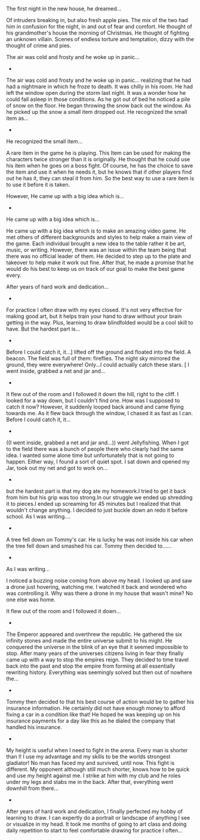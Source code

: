 The first night in the new house, he dreamed…


Of intruders breaking in, but also fresh apple pies. The mix of the two had him in confusion for the night, in and out of fear and comfort. He thought of his grandmother's house the morning of Christmas. He thought of fighting an unknown villain. Scenes of endless torture and temptation, dizzy with the thought of crime and pies. 


The air was cold and frosty and he woke up in panic…

*

The air was cold and frosty and he woke up in panic… realizing that he had had a nightmare in which he froze to death.
It was chilly in his room. He had left the window open during the storm last night. It was a wonder how he could fall asleep
in those conditions. As he got out of bed he noticed a pile of snow on the floor. He began throwing the snow back out the window.
As he picked up the snow a small item dropped out. He recognized the small item as...

* 

He recognized the small item...

A rare item in the game he is playing. 
This Item can be used for making the characters twice stronger than it is originally.
He thought that he could use his item when he goes on a boss fight.
Of course, he has the choice to save the item and use it when he needs it, but he knows that if other
players find out he has it, they can steal it from him. 
So the best way to use a rare item is to use it before it is taken.

However, He came up with a big idea which is... 
 
*

He came up with a big idea which is...

He came up with a big idea which is to make an amazing video game.
He met others of different backgrounds and styles to help make a main view of the game.
Each individual brought a new idea to the table rather it be art, music, or writing.
However, there was an issue within the team being that there was no official leader of them.
He decided to step up to the plate and takeover to help make it work out fine.
After that, he made a promise that he would do his best to keep us on track of our goal to make the best game every.

After years of hard work and dedication...

*


For practice I often draw with my eyes closed. It's not very effective for making good art, but it helps train your hand to draw without your brain getting in the way. Plus, learning to draw blindfolded would be a cool skill to have. But the hardest part is...

*

Before I could catch it, it…] lifted off the ground and floated into the field. A beacon. The field was full of them: fireflies. The night sky mirrored the ground, they were everywhere! Only...I could actually catch these stars.     [ I went inside, grabbed a net and jar and...

*

It flew out of the room and I followed it down the hill, right to the cliff.
I looked for a way down, but I couldn't find one. How was I supposed to catch
it now? However, it suddenly looped back around and came flying towards
me. As it flew back through the window, I chased it as fast as I can.
Before I could catch it, it...

*

((I went inside, grabbed a net and jar and...))
went Jellyfishing. When I got to the field there was a bunch of people there who clearly had the same idea. I wanted some alone time but unfortunately that is not going to happen. Either way, I found a sort of quiet spot. I sat down and opened my Jar, took out my net and got to work on... 

*

but the hardest part is that my dog ate my homework.I tried to get it back from him but his grip was too strong.In our struggle we ended up shredding it to pieces.I ended up screaming for 45 minutes but I realized that that wouldn't change anything. I decided to just buckle down an redo it before school. As I was writing....

*

A tree fell down on Tommy's car. He is lucky he was not inside his car when the tree fell down and smashed his car. Tommy then decided to......

*

As I was writing...


I noticed a buzzing noise coming from above my head. I looked up and saw a drone just hovering, watching me.  I watched it back and wondered who was controlling it. Why was there a drone in my house that wasn't mine? No one else was home.


It flew out of the room and I followed it down...

*

The Emperor appeared and overthrew the republic. He gathered the six infinity stones and made the entire universe submit to his might. He conquered the universe in the blink of an eye that it seemed impossible to stop. After many years of the universes citizens living in fear they finally came up with a way to stop the empires reign. They decided to time travel back into the past and stop the empire from forming at all essentially rewriting history. Everything was seemingly solved but then out of nowhere the...

*

Tommy then decided to that his best course of action would be to gather his insurance information. He certainly did not have enough money to afford fixing a car in a condition like that! He hoped he was keeping up on his insurance payments for a day like this as he dialed the company that handled his insurance.

*

My height is useful when I need to fight in the arena. Every man is shorter than I! I use my advantage and my skills to be the worlds strongest gladiator! No man has faced my and survived, until now. This fight is different. My opponent although still much shorter, knows how to be quick and use my height against me. I strike at him with my club and he roles under my legs and stabs me in the back. After that, everything went downhill from there…

* 

After years of hard work and dedication, I finally perfected my hobby of learning to draw.
I can expertly do a portrait or landscape of anything I see or visualize in my head.
It took me months of going to art class and doing daily repetition to start to feel comfortable drawing
for practice I often...

